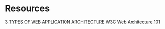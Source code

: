 # Resources
[3 TYPES OF WEB APPLICATION ARCHITECTURE](https://mobidev.biz/blog/3_types_of_web_application_architecture)
[W3C](https://www.w3.org/standards/webarch/)
[Web Architecture 101](https://engineering.videoblocks.com/web-architecture-101-a3224e126947)